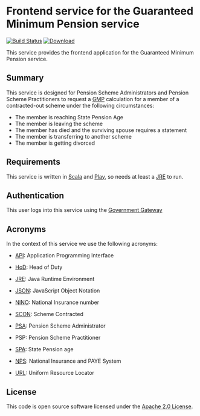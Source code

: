 Frontend service for the Guaranteed Minimum Pension service
===========================================================

[![Build Status](https://travis-ci.org/hmrc/gmp-frontend.svg)](https://travis-ci.org/hmrc/gmp-frontend) [ ![Download](https://api.bintray.com/packages/hmrc/releases/gmp-frontend/images/download.svg) ](https://bintray.com/hmrc/releases/gmp-frontend/_latestVersion)

This service provides the frontend application for the Guaranteed Minimum Pension service.

Summary
-----------

This service is designed for Pension Scheme Administrators and Pension Scheme Practitioners to request a [GMP] calculation
for a member of a contracted-out scheme under the following circumstances:

* The member is reaching State Pension Age
* The member is leaving the scheme
* The member has died and the surviving spouse requires a statement
* The member is transferring to another scheme
* The member is getting divorced


Requirements
------------

This service is written in [Scala] and [Play], so needs at least a [JRE] to run.


Authentication
------------

This user logs into this service using the [Government Gateway]


Acronyms
--------

In the context of this service we use the following acronyms:

* [API]: Application Programming Interface

* [HoD]: Head of Duty

* [JRE]: Java Runtime Environment

* [JSON]: JavaScript Object Notation

* [NINO]: National Insurance number

* [SCON]: Scheme Contracted

* [PSA]: Pension Scheme Administrator

* PSP: Pension Scheme Practitioner

* [SPA]: State Pension age

* [NPS]: National Insurance and PAYE System

* [URL]: Uniform Resource Locator

License
-------

This code is open source software licensed under the [Apache 2.0 License].

[GMP]: https://en.wikipedia.org/wiki/Guaranteed_Minimum_Pension

[Scala]: http://www.scala-lang.org/
[Play]: http://playframework.com/
[JRE]: http://www.oracle.com/technetwork/java/javase/overview/index.html

[Government Gateway]: http://www.gateway.gov.uk/

[API]: https://en.wikipedia.org/wiki/Application_programming_interface
[HoD]: http://webarchive.nationalarchives.gov.uk/+/http://www.hmrc.gov.uk/manuals/sam/samglossary/samgloss249.htm
[JSON]: http://json.org/
[NINO]:https://www.gov.uk/national-insurance/your-national-insurance-number
[SCON]:https://www.gov.uk/payroll-pension-scheme
[PSA]: https://www.gov.uk/topic/business-tax/pension-scheme-administration
[SPA]: https://www.gov.uk/state-pension-age
[NPS]: http://www.publications.parliament.uk/pa/cm201012/cmselect/cmtreasy/731/73107.htm
[URL]: https://en.wikipedia.org/wiki/Uniform_Resource_Locator

[Apache 2.0 License]: http://www.apache.org/licenses/LICENSE-2.0.html
